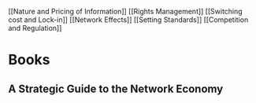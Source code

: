 [[Nature and Pricing of Information]]
[[Rights Management]]
[[Switching cost and Lock-in]]
[[Network Effects]]
[[Setting Standards]]
[[Competition and Regulation]]


# Books

A Strategic Guide to the Network Economy
- 